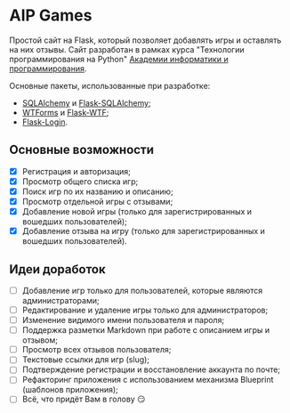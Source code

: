 # AIP Games

Простой сайт на Flask, который позволяет добавлять игры и оставлять на них отзывы.
Сайт разработан в рамках курса "Технологии программирования на Python" 
[Академии информатики и программирования](https://aip.itmo.ru).

Основные пакеты, использованные при разработке:

- [SQLAlchemy](https://www.sqlalchemy.org/) и [Flask-SQLAlchemy](https://flask-sqlalchemy.palletsprojects.com/en/2.x/);
- [WTForms](https://wtforms.readthedocs.io/en/2.3.x/) и [Flask-WTF](https://flask-wtf.readthedocs.io/en/stable/quickstart.html);
- [Flask-Login](https://flask-login.readthedocs.io/en/latest/).

## Основные возможности

- [x] Регистрация и авторизация;
- [x] Просмотр общего списка игр;
- [x] Поиск игр по их названию и описанию;
- [x] Просмотр отдельной игры с отзывами;
- [x] Добавление новой игры (только для зарегистрированных и вошедших пользователей);
- [x] Добавление отзыва на игру (только для зарегистрированных и вошедших пользователей).

## Идеи доработок

- [ ] Добавление игр только для пользователей, которые являются администраторами;
- [ ] Редактирование и удаление игры только для администраторов;
- [ ] Изменение видимого имени пользователя и пароля;
- [ ] Поддержка разметки Markdown при работе с описанием игры и отзывом;
- [ ] Просмотр всех отзывов пользователя;
- [ ] Текстовые ссылки для игр (slug);
- [ ] Подтверждение регистрации и восстановление аккаунта по почте;
- [ ] Рефакторинг приложения с использованием механизма Blueprint (шаблонов приложения);
- [ ] Всё, что придёт Вам в голову :smirk: 